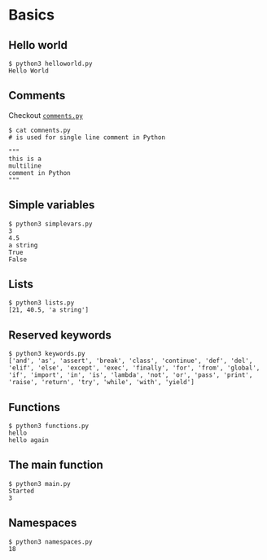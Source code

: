 # Basics

## Hello world

```console
$ python3 helloworld.py
Hello World
```

## Comments

Checkout [`comments.py`](comments.py)

```console
$ cat comnents.py
# is used for single line comment in Python

""" 
this is a
multiline 
comment in Python
""" 
```

## Simple variables

```console
$ python3 simplevars.py 
3
4.5
a string
True
False
```

## Lists

```console
$ python3 lists.py
[21, 40.5, 'a string']
```

## Reserved keywords

```console
$ python3 keywords.py
['and', 'as', 'assert', 'break', 'class', 'continue', 'def', 'del', 'elif', 'else', 'except', 'exec', 'finally', 'for', 'from', 'global', 'if', 'import', 'in', 'is', 'lambda', 'not', 'or', 'pass', 'print', 'raise', 'return', 'try', 'while', 'with', 'yield']
```

## Functions

```console
$ python3 functions.py
hello
hello again
```

## The main function

```console
$ python3 main.py     
Started
3
```

## Namespaces

```console
$ python3 namespaces.py
18
```